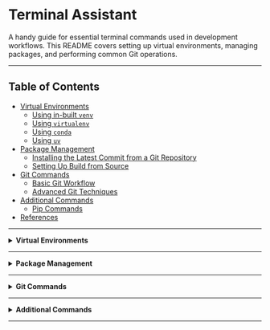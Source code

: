 # Terminal Assistant

A handy guide for essential terminal commands used in development workflows. This README covers setting up virtual environments, managing packages, and performing common Git operations.

---

## Table of Contents

- [Virtual Environments](#virtual-environments)
  - [Using in-built `venv`](#using-in-built-venv)
  - [Using `virtualenv`](#using-virtualenv)
  - [Using `conda`](#using-conda)
  - [Using `uv`](#using-uv)
- [Package Management](#package-management)
  - [Installing the Latest Commit from a Git Repository](#installing-the-latest-commit-from-a-git-repository)
  - [Setting Up Build from Source](#setting-up-build-from-source)
- [Git Commands](#git-commands)
  - [Basic Git Workflow](#basic-git-workflow)
  - [Advanced Git Techniques](#advanced-git-techniques)
- [Additional Commands](#additional-commands)
  - [Pip Commands](#pip-commands)
- [References](#references)

---

<details>
<summary><strong>Virtual Environments</strong></summary>

Isolating your development environment prevents conflicts between dependencies and makes managing packages easier. Below are commands for setting up virtual environments using different tools.

<details>
<summary><strong>Using in-built <code>venv</code></strong></summary>

**Create a Virtual Environment:**

```bash
python -m venv venv
```

**Activate the Virtual Environment:**

- **Windows:**

  ```bash
  venv\Scripts\activate
  ```

- **Unix or MacOS:**

  ```bash
  source venv/bin/activate
  ```

**Deactivate the Virtual Environment:**

```bash
deactivate
```

</details>

<details>
<summary><strong>Using <code>virtualenv</code></strong></summary>

**Install Virtualenv:**

```bash
pip install virtualenv
```

**Create a Virtual Environment:**

```bash
virtualenv venv
```

**Activate and Deactivate:**

Same as above.

</details>

<details>
<summary><strong>Using <code>conda</code></strong></summary>

**Create a Conda Environment:**

```bash
conda create -n myenv python=3.9
```

**Activate the Conda Environment:**

```bash
conda activate myenv
```

**Deactivate the Conda Environment:**

```bash
conda deactivate
```

</details>

<details>
<summary><strong>Using <code>uv</code></strong></summary>

**Install UV:**

```bash
pip install uv
```

**Create a Virtual Environment:**

```bash
uv venv venv
```

**Activate the Virtual Environment:**

- **Windows:**

  ```bash
  venv\Scripts\activate
  ```

- **Unix or MacOS:**

  ```bash
  source venv/bin/activate
  ```

**Deactivate the Virtual Environment:**

```bash
deactivate
```

</details>

</details>

---

<details>
<summary><strong>Package Management</strong></summary>

<details>
<summary><strong>Installing the Latest Commit from a Git Repository</strong></summary>

You can install the latest version of a package directly from a Git repository.

**Using HTTPS:**

```bash
pip install git+https://github.com/username/repository.git
```

**Using SSH:**

```bash
pip install git+ssh://git@github.com/username/repository.git
```

</details>

<details>
<summary><strong>Setting Up Build from Source</strong></summary>

For development purposes, you might want to install a package in editable mode to reflect changes in real-time.

**Clone the Repository:**

```bash
git clone https://github.com/username/repository.git
```

**Navigate to the Project Directory:**

```bash
cd repository
```

**Install in Editable Mode:**

```bash
pip install -e .
```

</details>

</details>

---

<details>
<summary><strong>Git Commands</strong></summary>

<details>
<summary><strong>Basic Git Workflow</strong></summary>

**Initialize a New Git Repository:**

```bash
git init
```

**Clone an Existing Repository:**

```bash
git clone https://github.com/username/repository.git
```

**Check Repository Status:**

```bash
git status
```

**Add Changes to Staging Area:**

```bash
git add filename
```

**Commit Changes:**

```bash
git commit -m "Commit message"
```

**Push Changes to Remote Repository:**

```bash
git push origin branch_name
```

</details>

<details>
<summary><strong>Advanced Git Techniques</strong></summary>

**View Commit History:**

```bash
git log
```

**Switch to a Different Branch:**

```bash
git checkout branch_name
```

**Create a New Branch and Switch to It:**

```bash
git checkout -b new_branch_name
```

**Merge Another Branch into Current Branch:**

```bash
git merge branch_name
```

**Rebase Current Branch onto Another Branch:**

```bash
git rebase branch_name
```

</details>

</details>

---

<details>
<summary><strong>Additional Commands</strong></summary>

<details>
<summary><strong>Pip Commands</strong></summary>

**List All Installed Packages:**

```bash
pip list
```

**Show Package Details:**

```bash
pip show package_name
```

**Freeze Installed Packages to `requirements.txt`:**

```bash
pip freeze > requirements.txt
```

**Install Packages from `requirements.txt`:**

```bash
pip install -r requirements.txt
```

**Search for a Package on PyPI:**

```bash
pip search package_name
```

</details>

</details>

---
